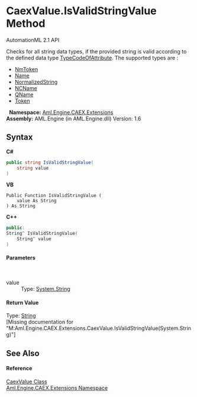 # CaexValue.IsValidStringValue Method 
AutomationML 2.1 API 

Checks for all string data types, if the provided string is valid according to the defined data type <a href="P_Aml_Engine_CAEX_Extensions_CaexValue_TypeCodeOfAttribute">TypeCodeOfAttribute</a>. The supported types are :
&nbsp;<ul><li><a href="https://docs.microsoft.com/dotnet/api/system.xml.schema.xmltypecode" target="_parent" rel="noopener noreferrer">NmToken</a></li><li><a href="https://docs.microsoft.com/dotnet/api/system.xml.schema.xmltypecode" target="_parent" rel="noopener noreferrer">Name</a></li><li><a href="https://docs.microsoft.com/dotnet/api/system.xml.schema.xmltypecode" target="_parent" rel="noopener noreferrer">NormalizedString</a></li><li><a href="https://docs.microsoft.com/dotnet/api/system.xml.schema.xmltypecode" target="_parent" rel="noopener noreferrer">NCName</a></li><li><a href="https://docs.microsoft.com/dotnet/api/system.xml.schema.xmltypecode" target="_parent" rel="noopener noreferrer">QName</a></li><li><a href="https://docs.microsoft.com/dotnet/api/system.xml.schema.xmltypecode" target="_parent" rel="noopener noreferrer">Token</a></li></ul>&nbsp;
**Namespace:**&nbsp;<a href="N_Aml_Engine_CAEX_Extensions">Aml.Engine.CAEX.Extensions</a><br />**Assembly:**&nbsp;AML.Engine (in AML.Engine.dll) Version: 1.6

## Syntax

**C#**<br />
``` C#
public string IsValidStringValue(
	string value
)
```

**VB**<br />
``` VB
Public Function IsValidStringValue ( 
	value As String
) As String
```

**C++**<br />
``` C++
public:
String^ IsValidStringValue(
	String^ value
)
```


#### Parameters
&nbsp;<dl><dt>value</dt><dd>Type: <a href="https://docs.microsoft.com/dotnet/api/system.string" target="_parent" rel="noopener noreferrer">System.String</a><br /></dd></dl>

#### Return Value
Type: <a href="https://docs.microsoft.com/dotnet/api/system.string" target="_parent" rel="noopener noreferrer">String</a><br />\[Missing <returns> documentation for "M:Aml.Engine.CAEX.Extensions.CaexValue.IsValidStringValue(System.String)"\]

## See Also


#### Reference
<a href="T_Aml_Engine_CAEX_Extensions_CaexValue">CaexValue Class</a><br /><a href="N_Aml_Engine_CAEX_Extensions">Aml.Engine.CAEX.Extensions Namespace</a><br />